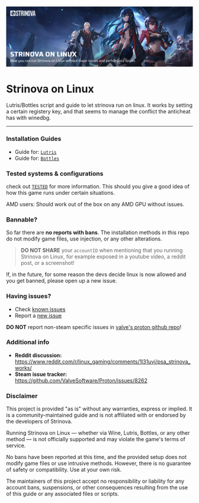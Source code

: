 ![](./images/cover.png)

# Strinova on Linux
Lutris/Bottles script and guide to let strinova run on linux. It works by setting a certain registery key, and that seems to manage the conflict the anticheat has with winedbg.

<hr></hr>

### Installation Guides
- Guide for: [`Lutris`](./lutris/INSTALLATION.md)
- Guide for: [`Bottles`](./bottles/INSTALLATION.md)

### Tested systems & configurations
check out [`TESTED`](./TESTED.md) for more information. This should you give a good idea of how this game runs under certain situations.

AMD users: Should work out of the box on any AMD GPU without issues.

### Bannable?
So far there are **no reports with bans**. The installation methods in this repo do not modify game files, use injection, or any other alterations.

> **DO NOT SHARE** your `accountID` when mentioning that you running Strinova on Linux, for example exposed in a youtube video, a reddit post, or a screenshot!

If, in the future, for some reason the devs decide linux is now allowed and you get banned, please open up a new issue.

### Having issues?
- Check [known issues](./KNOWN_ISSUES.md) 
- Report a [new issue](https://github.com/aamaanaa/strinova-linux/issues/new/choose)

**DO NOT** report non-steam specific issues in [valve's proton github repo](https://github.com/ValveSoftware/Proton/issues/8262)!

### Additional info
- **Reddit discussion:** https://www.reddit.com/r/linux_gaming/comments/1l31uvj/psa_strinova_works/
- **Steam issue tracker:** https://github.com/ValveSoftware/Proton/issues/8262

### Disclaimer
This project is provided "as is" without any warranties, express or implied. It is a community-maintained guide and is not affiliated with or endorsed by the developers of Strinova.

Running Strinova on Linux — whether via Wine, Lutris, Bottles, or any other method — is not officially supported and may violate the game's terms of service.

No bans have been reported at this time, and the provided setup does not modify game files or use intrusive methods. However, there is no guarantee of safety or compatibility. Use at your own risk.

The maintainers of this project accept no responsibility or liability for any account bans, suspensions, or other consequences resulting from the use of this guide or any associated files or scripts.

